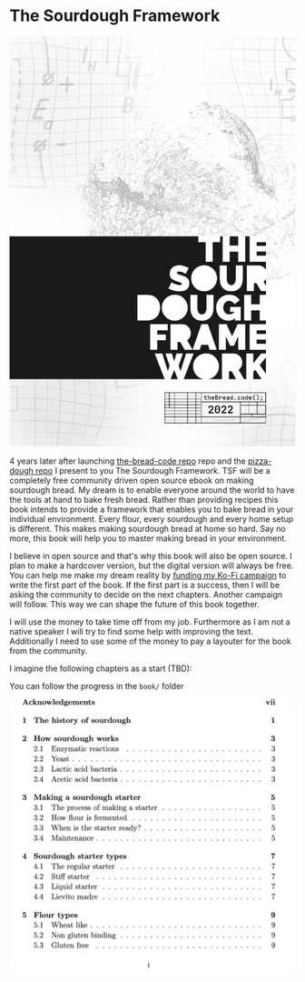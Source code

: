 # The Sourdough Framework

![The cover image](cover.png)

4 years later after launching [the-bread-code repo](https://github.com/hendricius/the-bread-code) repo and the [pizza-dough repo](https://github.com/hendricius/pizza-dough) I present to you The Sourdough Framework. TSF will be a completely free community driven open source ebook on making
sourdough bread. My dream is to enable everyone around the world to have the tools
at hand to bake fresh bread. Rather than providing recipes this book intends to provide a framework that enables you to bake bread in your individual environment. Every flour, every sourdough and every home setup is different. This makes making sourdough bread at home so hard. Say no more, this book will help you to master making bread in your environment.

I believe in open source and that's why this book will also be open source. I plan to make a hardcover version, but the digital version will always be free. You can help me make my dream reality by [funding my Ko-Fi campaign](https://ko-fi.com/thebreadcode) to write the first part of the book. If the first part is a success, then I will be asking the community to decide on the next chapters. Another campaign will follow. This way we can shape the future of this book together.

I will use the money to take time off from my job. Furthermore as I am not a native speaker I will try to find some help with improving the text. Additionally I need to use some of the money to pay a layouter for the book from the community.

I imagine the following chapters as a start (TBD):

You can follow the progress in the `book/` folder

![Chapters](chapters.png)